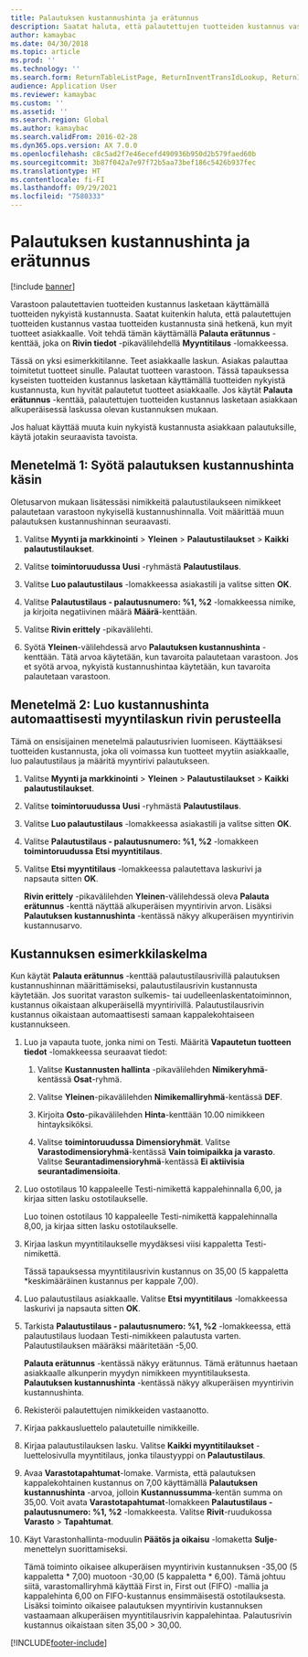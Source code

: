 ```yaml
---
title: Palautuksen kustannushinta ja erätunnus
description: Saatat haluta, että palautettujen tuotteiden kustannus vastaa tuotteiden kustannusta sinä hetkenä, kun myit tuotteet asiakkaalle. Voit tehdä tämän käyttämällä **Palauta erätunnus** -kenttää.
author: kamaybac
ms.date: 04/30/2018
ms.topic: article
ms.prod: ''
ms.technology: ''
ms.search.form: ReturnTableListPage, ReturnInventTransIdLookup, ReturnItemNumLookup
audience: Application User
ms.reviewer: kamaybac
ms.custom: ''
ms.assetid: ''
ms.search.region: Global
ms.author: kamaybac
ms.search.validFrom: 2016-02-28
ms.dyn365.ops.version: AX 7.0.0
ms.openlocfilehash: c8c5ad2f7e46ecefd490936b950d2b579faed60b
ms.sourcegitcommit: 3b87f042a7e97f72b5aa73bef186c5426b937fec
ms.translationtype: HT
ms.contentlocale: fi-FI
ms.lasthandoff: 09/29/2021
ms.locfileid: "7580333"
---
```

# <a name="return-cost-price-and-return-lot-id"></a>Palautuksen kustannushinta ja erätunnus        

[!include [banner](../includes/banner.md)]



Varastoon palautettavien tuotteiden kustannus lasketaan käyttämällä tuotteiden nykyistä kustannusta. Saatat kuitenkin haluta, että palautettujen tuotteiden kustannus vastaa tuotteiden kustannusta sinä hetkenä, kun myit tuotteet asiakkaalle. Voit tehdä tämän käyttämällä **Palauta erätunnus** -kenttää, joka on **Rivin tiedot** -pikavälilehdellä **Myyntitilaus** -lomakkeessa.

Tässä on yksi esimerkkitilanne. Teet asiakkaalle laskun. Asiakas palauttaa toimitetut tuotteet sinulle. Palautat tuotteen varastoon. Tässä tapauksessa kyseisten tuotteiden kustannus lasketaan käyttämällä tuotteiden nykyistä kustannusta, kun hyvität palautetut tuotteet asiakkaalle. Jos käytät **Palauta erätunnus** -kenttää, palautettujen tuotteiden kustannus lasketaan asiakkaan alkuperäisessä laskussa olevan kustannuksen mukaan.

Jos haluat käyttää muuta kuin nykyistä kustannusta asiakkaan palautuksille, käytä jotakin seuraavista tavoista.

## <a name="method-1-manually-enter-the-return-cost-price"></a>Menetelmä 1: Syötä palautuksen kustannushinta käsin

Oletusarvon mukaan lisätessäsi nimikkeitä palautustilaukseen nimikkeet palautetaan varastoon nykyisellä kustannushinnalla. Voit määrittää muun palautuksen kustannushinnan seuraavasti.

1.  Valitse **Myynti ja markkinointi** \> **Yleinen** \> **Palautustilaukset** \> **Kaikki palautustilaukset**.

2.  Valitse **toimintoruudussa** **Uusi** -ryhmästä **Palautustilaus**.

3.  Valitse **Luo palautustilaus** -lomakkeessa asiakastili ja valitse sitten **OK**.

4.  Valitse **Palautustilaus - palautusnumero: %1, %2** -lomakkeessa nimike, ja kirjoita negatiivinen määrä **Määrä**-kenttään.

5.  Valitse **Rivin erittely** -pikavälilehti.

6.  Syötä **Yleinen**-välilehdessä arvo **Palautuksen kustannushinta** -kenttään. Tätä arvoa käytetään, kun tavaroita palautetaan varastoon. Jos et syötä arvoa, nykyistä kustannushintaa käytetään, kun tavaroita palautetaan varastoon.

## <a name="method-2-automatically-generate-the-cost-price-based-on-the-customer-invoice-line"></a>Menetelmä 2: Luo kustannushinta automaattisesti myyntilaskun rivin perusteella

Tämä on ensisijainen menetelmä palautusrivien luomiseen. Käyttääksesi tuotteiden kustannusta, joka oli voimassa kun tuotteet myytiin asiakkaalle, luo palautustilaus ja määritä myyntirivi palautukseen.

1.  Valitse **Myynti ja markkinointi** \> **Yleinen** \> **Palautustilaukset** \> **Kaikki palautustilaukset**.

2.  Valitse **toimintoruudussa** **Uusi** -ryhmästä **Palautustilaus**.

3.  Valitse **Luo palautustilaus** -lomakkeessa asiakastili ja valitse sitten **OK**.

4.  Valitse **Palautustilaus - palautusnumero: %1, %2** -lomakkeen **toimintoruudussa** **Etsi myyntitilaus**.

5.  Valitse **Etsi myyntitilaus** -lomakkeessa palautettava laskurivi ja napsauta sitten **OK**.
    
    **Rivin erittely** -pikavälilehden **Yleinen**-välilehdessä oleva **Palauta erätunnus** -kenttä näyttää alkuperäisen myyntirivin arvon. Lisäksi **Palautuksen kustannushinta** -kentässä näkyy alkuperäisen myyntirivin kustannusarvo.

## <a name="cost-calculation-example"></a>Kustannuksen esimerkkilaskelma

Kun käytät **Palauta erätunnus** -kenttää palautustilausrivillä palautuksen kustannushinnan määrittämiseksi, palautustilausrivin kustannusta käytetään. Jos suoritat varaston sulkemis- tai uudelleenlaskentatoiminnon, kustannus oikaistaan alkuperäisellä myyntirivillä. Palautustilausrivin kustannus oikaistaan automaattisesti samaan kappalekohtaiseen kustannukseen.

1.  Luo ja vapauta tuote, jonka nimi on Testi. Määritä **Vapautetun tuotteen tiedot** -lomakkeessa seuraavat tiedot:
    
    1.  Valitse **Kustannusten hallinta** -pikavälilehden **Nimikeryhmä**-kentässä **Osat**-ryhmä.
    
    2.  Valitse **Yleinen**-pikavälilehden **Nimikemalliryhmä**-kentässä **DEF**.
    
    3.  Kirjoita **Osto**-pikavälilehden **Hinta**-kenttään 10.00 nimikkeen hintayksiköksi.
    
    4.  Valitse **toimintoruudussa** **Dimensioryhmät**. Valitse **Varastodimensioryhmä**-kentässä **Vain toimipaikka ja varasto**. Valitse **Seurantadimensioryhmä**-kentässä **Ei aktiivisia seurantadimensioita**.

2.  Luo ostotilaus 10 kappaleelle Testi-nimikettä kappalehinnalla 6,00, ja kirjaa sitten lasku ostotilaukselle.
    
    Luo toinen ostotilaus 10 kappaleelle Testi-nimikettä kappalehinnalla 8,00, ja kirjaa sitten lasku ostotilaukselle.

3.  Kirjaa laskun myyntitilaukselle myydäksesi viisi kappaletta Testi-nimikettä.
    
    Tässä tapauksessa myyntitilausrivin kustannus on 35,00 (5 kappaletta \*keskimääräinen kustannus per kappale 7,00).

4.  Luo palautustilaus asiakkaalle. Valitse **Etsi myyntitilaus** -lomakkeessa laskurivi ja napsauta sitten **OK**.

5.  Tarkista **Palautustilaus - palautusnumero: %1, %2** -lomakkeessa, että palautustilaus luodaan Testi-nimikkeen palautusta varten. Palautustilauksen määräksi määritetään -5,00.
    
    **Palauta erätunnus** -kentässä näkyy erätunnus. Tämä erätunnus haetaan asiakkaalle alkunperin myydyn nimikkeen myyntitilauksesta. **Palautuksen kustannushinta** -kentässä näkyy alkuperäisen myyntirivin kustannushinta.

6.  Rekisteröi palautettujen nimikkeiden vastaanotto.

7.  Kirjaa pakkausluettelo palautetuille nimikkeille.

8.  Kirjaa palautustilauksen lasku. Valitse **Kaikki myyntitilaukset** -luettelosivulla myyntitilaus, jonka tilaustyyppi on **Palautustilaus**.

9.  Avaa **Varastotapahtumat**-lomake. Varmista, että palautuksen kappalekohtainen kustannus on 7,00 käyttämällä **Palautuksen kustannushinta** -arvoa, jolloin **Kustannussumma**-kentän summa on 35,00. Voit avata **Varastotapahtumat**-lomakkeen **Palautustilaus - palautusnumero: %1, %2** -lomakkeesta. Valitse **Rivit**-ruudukossa **Varasto** \> **Tapahtumat**.

10. Käyt Varastonhallinta-moduulin **Päätös ja oikaisu** -lomaketta **Sulje**-menettelyn suorittamiseksi.
    
    Tämä toiminto oikaisee alkuperäisen myyntirivin kustannuksen -35,00 (5 kappaletta \* 7,00) muotoon -30,00 (5 kappaletta \* 6,00). Tämä johtuu siitä, varastomalliryhmä käyttää First in, First out (FIFO) -mallia ja kappalehinta 6,00 on FIFO-kustannus ensimmäisestä ostotilauksesta. Lisäksi toiminto oikaisee palautuksen myyntirivin kustannuksen vastaamaan alkuperäisen myyntitilausrivin kappalehintaa. Palautusrivin kustannus oikaistaan siten 35,00 > 30,00.






[!INCLUDE[footer-include](../../includes/footer-banner.md)]